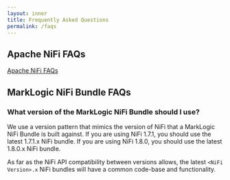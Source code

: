 ```yaml
---
layout: inner
title: Frequently Asked Questions
permalink: /faqs
---
```


## Apache NiFi FAQs

[Apache NiFi FAQs][apache-faqs]

## MarkLogic NiFi Bundle FAQs

### What version of the MarkLogic NiFi Bundle should I use?

We use a version pattern that mimics the version of NiFi that a MarkLogic NiFi Bundle is built against. If you are using NiFi 1.7.1, you should use the latest 1.7.1.x NiFi bundle. If you are using NiFi 1.8.0, you should use the latest 1.8.0.x NiFi bundle.

As far as the NiFi API compatibility between versions allows, the latest `<NiFi Version>.x` NiFi bundles will have a common code-base and functionality.

[apache-faqs]: https://cwiki.apache.org/confluence/display/NIFI/FAQs
